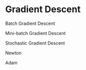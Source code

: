 # Gradient Descent

Batch Gradient Descent

Mini-batch Gradient Descent

Stochastic Gradient Descent

Newton

Adam


